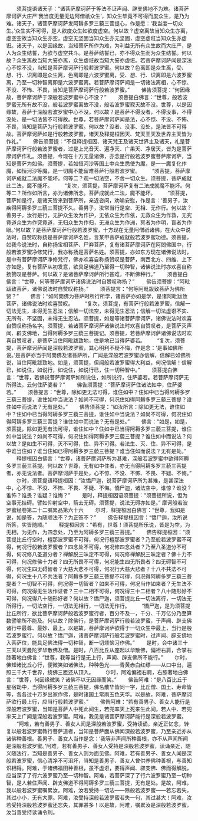 <!-- { "loadSidebar": true } -->
　　须菩提语诸天子：“诸菩萨摩诃萨于等法不证声闻、辟支佛地不为难。诸菩萨摩诃萨大庄严‘我当度无量无边阿僧祇众生’，知众生毕竟不可得而度众生，是乃为难。诸天子，诸菩萨摩诃萨发阿耨多罗三藐三菩提心，作是愿：‘我当度一切众生。’众生实不可得，是人欲度众生如欲度虚空。何以故？虚空离故当知众生亦离，虚空空故当知众生亦空，虚空无坚固当知众生亦无坚固，虚空虚诳当知众生亦虚诳。诸天子，以是因缘故，当知菩萨所作为难，为利益无所有众生故而大庄严，是人为众生结誓，为欲与虚空共斗。是菩萨结誓已，亦不得众生而为众生结誓。何以故？众生离故当知大誓亦离，众生虚诳故当知大誓亦虚诳。若菩萨摩诃萨闻是深法心不惊不没，当知是菩萨摩诃萨行般若波罗蜜。何以故？色离即是众生离，受、想、行、识离即是众生离，色离即是六波罗蜜离，受、想、行、识离即是六波罗蜜离，乃至一切种智离即是六波罗蜜离。若菩萨摩诃萨闻是一切诸法离相，心不惊、不没、不怖、不畏，当知是菩萨摩诃萨行般若波罗蜜。”
　　佛告须菩提：“何因缘故，菩萨摩诃萨于深般若波罗蜜中心不没？”
　　须菩提白佛言：“世尊，般若波罗蜜无所有故不没，般若波罗蜜离故不没，般若波罗蜜寂灭故不没。世尊，以是因缘故，菩萨于深般若波罗蜜中心不没。何以故？是菩萨不得没者，不得没事，不得没处，是一切法皆不可得故。世尊，若菩萨摩诃萨闻是法，心不惊、不没、不怖、不畏，当知是菩萨为行般若波罗蜜。何以故？没者、没事、没处，是法皆不可得故。菩萨摩诃萨如是行般若波罗蜜，诸天及释提桓因天、梵天王天及世界主天皆为作礼。”
　　佛告须菩提：“不但释提桓因、诸天梵王及诸天世界主及诸天，礼是菩萨摩诃萨行般若波罗蜜者，过是上光音天、遍净天、广果天、净居天，皆为是菩萨摩诃萨作礼。须菩提，今现在十方无量诸佛，亦念是行般若波罗蜜菩萨摩诃萨，当知是菩萨为如佛。须菩提，若如恒河沙等国土中众生悉使为魔，是一一魔复化作魔，如恒河沙等魔，是一切魔不能留难菩萨行般若波罗蜜。
　　“须菩提，菩萨摩诃萨成就二法魔不能坏。何等二？观一切法空，不舍一切众生。须菩提，菩萨成就此二法，魔不能坏。
　　“复次，须菩提，菩萨摩诃萨复有二法成就魔不能坏。何等二？所作如所言，亦为诸佛所念。菩萨成就此二法，魔不能坏。
　　“须菩提，菩萨如是行，是诸天皆来到菩萨所，亲近咨问，劝喻安慰，作是言：‘善男子，汝疾得阿耨多罗三藐三菩提不久。善男子，汝常当行是空、无相、无作行。何以故？善男子，汝行是行，无护众生汝为作护，无依众生为作依，无救众生为作救，无究竟道众生为作究竟道，无归众生为作归，无洲众生为作洲，冥者为作明，盲者为作眼。’何以故？是菩萨摩诃萨行般若波罗蜜，十方现在无量阿僧祇诸佛，在大众中说法时，自赞叹称扬是菩萨摩诃萨名姓，言某甲菩萨成就般若波罗蜜功德。须菩提，如我今说法时，自称扬宝相菩萨、尸弃菩萨，复有诸菩萨摩诃萨在阿閦佛国中，行般若波罗蜜净修梵行，我亦称扬是菩萨名姓。须菩提，亦如东方现在诸佛说法时，是中有菩萨摩诃萨净修梵行，佛亦欢喜自称扬赞叹是菩萨，南西北方、四维、上下亦如是。复有菩萨从初发意，欲具足佛道乃至得一切种智，诸佛说法时亦欢喜自称扬赞叹是菩萨。何以故？是诸菩萨摩诃萨所行甚难，不断佛种行。”
　　须菩提白佛言：“世尊，何等菩萨摩诃萨诸佛说法时自赞叹称扬？”
　　佛告须菩提：“阿毗跋致菩萨，诸佛说法时自赞叹称扬。”
　　须菩提言：“何等阿毗跋致菩萨为佛所赞？”
　　佛言：“如阿閦佛为菩萨时所行所学，诸菩萨亦如是学，是诸阿毗跋致菩萨，诸佛说法时欢喜赞叹。
　　“复次，须菩提，有菩萨行般若波罗蜜，信解一切法无生，未得无生忍法；信解一切法空，未得无生忍法；信解一切法虚诳不实、无所有、不坚固，未得无生忍法。须菩提，如是等诸菩萨摩诃萨，诸佛说法时欢喜自赞叹称扬名字。须菩提，若诸菩萨摩诃萨诸佛说法时欢喜自赞叹者，是菩萨灭声闻、辟支佛地，当得阿耨多罗三藐三菩提记。须菩提，若菩萨摩诃萨诸佛说法时欢喜自赞叹者，是菩萨当住阿毗跋致地，住是地已当得萨婆若。
　　“复次，须菩提，菩萨摩诃萨闻是深般若波罗蜜，其心明利不疑不悔，作是念：‘是事如佛所说。’是菩萨亦当于阿閦佛及诸菩萨所，广闻是深般若波罗蜜亦信解，信解已如佛所说，当住阿毗跋致地。如是，须菩提，但闻般若波罗蜜得大利益，何况信解！信解已，如说住，如说行，如说住，如说行已，住一切种智中。”
　　须菩提白佛言：“世尊，若佛说菩萨摩诃萨如所说住，如所说行，住萨婆若。若菩萨摩诃萨无所得法，云何住萨婆若？”
　　佛告须菩提：“菩萨摩诃萨住诸法如中，住萨婆若。”
　　须菩提言：“世尊，除如更无法可得，谁住如中？住如中已当得阿耨多罗三藐三菩提，谁住如中当说法？如尚不可得，何况住如得阿耨多罗三藐三菩提？谁住如中而说法？无有是处。”
　　佛告须菩提：“如汝所言：除如更无法，谁住如中？住如中已当得阿耨多罗三藐三菩提，谁住如中当说法？如尚不可得，何况住如得阿耨多罗三藐三菩提？谁住如中而说法？无有是处。”
　　佛言：“如是，如是，须菩提，除如更无有法可得，谁住如中？住如中已当得阿耨多罗三藐三菩提，谁住如中当说法？如尚不可得，何况住如得阿耨多罗三藐三菩提？谁住如中而说法？何以故？是如生不可得，灭不可得，住、异不可得。若法生、灭、住、异不可得，是中谁当住如？谁当住如已得阿耨多罗三藐三菩提？谁当住如而说法？无有是处。”
　　释提桓因白佛言：“世尊，诸菩萨摩诃萨所为甚难，深般若波罗蜜中欲得阿耨多罗三藐三菩提。何以故？世尊，无有如中住者，亦无当得阿耨多罗三藐三菩提者，亦无说法者。菩萨摩诃萨于是处，心不惊、不没、不怖、不畏、不疑、不悔。”
　　尔时，须菩提语释提桓因：“汝憍尸迦，说菩萨摩诃萨所为甚难，是甚深法中，心不惊、不没、不怖、不畏、不疑、不悔。憍尸迦，诸法空中，谁惊？谁没？谁怖？谁畏？谁疑？谁悔？”
　　是时，释提桓因语须菩提：“须菩提所说，但为空事无挂碍。譬如仰射空中，箭去无碍。须菩提，说法无碍亦如是。”
摩诃般若波罗蜜经卷第二十二嘱累品第六十六
　　尔时，释提桓因白佛言：“世尊，我如是说，如是答，为随顺法不？为正答不？”
　　佛告释提桓因言：“憍尸迦，汝所说所答，实皆随顺。”
　　释提桓因言：“希有，世尊！须菩提所乐说，皆是为空，为无相，为无作，为四念处，乃至为阿耨多罗三藐三菩提。”
　　佛告释提桓因：“须菩提比丘行空时，檀那波罗蜜不可得，何况行檀那波罗蜜者？乃至般若波罗蜜不可得，何况行般若波罗蜜者？四念处不可得，何况修四念处者？乃至八圣道分不可得，何况修八圣道分者？禅解脱三昧定不可得，何况修禅解脱三昧定者？佛十力不可得，何况修佛十力者？四无所畏不可得，何况能生四无所畏者？四无碍智不可得，何况生四无碍智者？大慈大悲不可得，何况行大慈大悲者？十八不共法不可得，何况生十八不共法者？阿耨多罗三藐三菩提不可得，何况得阿耨多罗三藐三菩提者？一切智不可得，何况得一切智者？如来不可得，何况当作如来者？无生法不可得，何况得无生法作证者？三十二相不可得，何况得三十二相者？八十随形好不可得，何况得八十随形好者？何以故？憍尸迦，须菩提比丘一切法离行，一切法无所得行，一切法空行，一切法无相行，一切法无作行。
　　“憍尸迦，是为须菩提比丘所行，欲比菩萨摩诃萨般若波罗蜜行者，百分不及一，千分、千万亿分乃至算数譬喻所不能及。何以故？除佛行，是菩萨摩诃萨行般若波罗蜜，于声闻、辟支佛诸行中最尊、最妙、最上。以是故，菩萨摩诃萨欲得于一切众生中最上，当行是般若波罗蜜行。何以故？憍尸迦，诸菩萨摩诃萨行般若波罗蜜时，过声闻、辟支佛地入菩萨位，能具足佛法得一切种智，断一切烦恼习作佛。”
　　是时，会中诸三十三天以天曼陀罗华散佛及僧。是时，八百比丘从座起以华散佛，偏袒右肩，合掌右膝著地白佛言：“世尊，我等当行是无上行，声闻、辟支佛所不能行。”
　　尔时，佛知诸比丘心行，便微笑如诸佛法，种种色光——青黄赤白红缥——从口中出，遍照三千大千世界，绕佛三匝还从顶入。
　　尔时，阿难偏袒右肩，右膝著地白佛言：“世尊，何因缘微笑？诸佛不以无因缘而笑。”
　　佛告阿难：“是八百比丘于星宿劫中，当得阿耨多罗三藐三菩提，佛名散华皆同一字，比丘僧、国土、寿命皆等，各各过十万岁出家作佛，是时诸国土常雨五色天华。以是故，阿难，菩萨摩诃萨欲行最上行，应当行般若波罗蜜。”
　　佛告阿难：“若有善男子、善女人能行是深般若波罗蜜，当知是菩萨人中死此间生，若兜率天上死来生此间，若人中、若兜率天上广闻是深般若波罗蜜。阿难，我见是诸菩萨摩诃萨能行是深般若波罗蜜。
　　“阿难，若有善男子、善女人闻是深般若波罗蜜，受持读诵，亲近正忆念，转复以般若波罗蜜教行菩萨道者，当知是菩萨面从佛闻深般若波罗蜜，乃至亲近亦从诸佛种善根。善男子、善女人当作是念：‘我等非声闻所种善根，亦不从声闻所闻是深般若波罗蜜。’阿难，若有善男子、善女人受持是深般若波罗蜜，读诵亲近，随义随法行，当知是善男子、善女人则为面见佛。阿难，若有善男子、善女人闻是深般若波罗蜜，信心清净不可沮坏，当知是善男子、善女人曾供养佛种善根，与善知识相得。阿难，于诸佛福田种善根，虽不虚诳，要得声闻、辟支佛、佛而得解脱，应当深了了行六波罗蜜乃至一切种智。阿难，若菩萨深了了行六波罗蜜乃至一切种智，是人若住声闻、辟支佛道不得阿耨多罗三藐三菩提，无有是处。是故，阿难，我以般若波罗蜜嘱累汝。阿难，汝若受持一切法——除般若波罗蜜——若忘若失，其过小小，无有大罪。阿难，汝受持深般若波罗蜜若失一句，其过甚大！阿难，汝若受持深般若波罗蜜还忘失，其罪甚多！以是故，阿难，嘱累汝是深般若波罗蜜，汝当善受持读诵令利。
